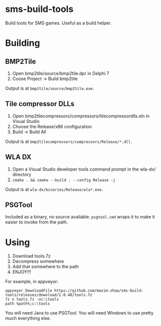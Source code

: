 # sms-build-tools
Build tools for SMS games. Useful as a build helper.

# Building

## BMP2Tile

1. Open bmp2tile/source/bmp2tile.dpr in Delphi 7
2. Coose Project -> Build bmp2tile

Output is at `bmp2tile/source/bmp2tile.exe`.

## Tile compressor DLLs

1. Open bmp2tilecompressors/compressors/tilecompressordlls.sln in Visual Studio
2. Choose the Release/x86 configuration
3. Build -> Build All

Output is at `bmp2tilecompressors/compressors/Release/*.dll`.

## WLA DX

1. Open a Visual Studio developer tools command prompt in the wla-dx/ directory
2. `cmake . && cmake --build . --config Release -j`

Output is at `wla-dx/binaries/Release/wla*.exe`.

## PSGTool

Included as a binary, no source available. `psgtool.cmd` wraps it to make it
easier to invoke from the path.

# Using

1. Download tools.7z
2. Decompress somewhere
3. Add that somewhere to the path
4. ENJOY!!!

For example, in appveyor:

```
appveyor DownloadFile https://github.com/maxim-zhao/sms-build-tools/releases/download/1.0.48/tools.7z
7z x tools.7z -oc:\tools
path %path%;c:\tools
```

You will need Java to use PSGTool. You will need Windows to use pretty much everything else.
